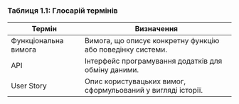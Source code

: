 ### Таблиця 1.1: Глосарій термінів

| Термін               | Визначення                                                   |
|----------------------|--------------------------------------------------------------|
| Функціональна вимога | Вимога, що описує конкретну функцію або поведінку системи.      |
| API                  | Інтерфейс програмування додатків для обміну даними.            |
| User Story           | Опис користувацьких вимог, сформульований у вигляді історії.    |
